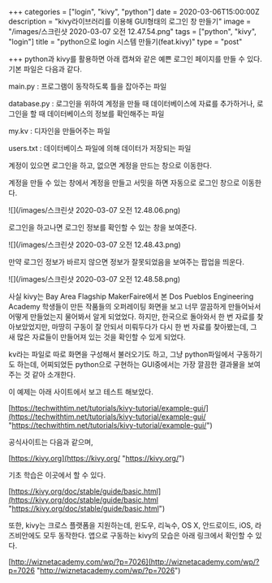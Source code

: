 +++
categories = ["login", "kivy", "python"]
date = 2020-03-06T15:00:00Z
description = "kivy라이브러리를 이용해 GUI형태의 로그인 창 만들기"
image = "/images/스크린샷 2020-03-07 오전 12.47.54.png"
tags = ["python", "kivy", "login"]
title = "python으로 login 시스템 만들기(feat.kivy)"
type = "post"

+++
python과 kivy를 활용하면 아래 캡쳐와 같은 예쁜 로그인 페이지를 만들 수 있다. 기본 파일은 다음과 같다.

main.py : 프로그램이 동작하도록 틀을 잡아주는 파일

database.py : 로그인을 위하여 계정을 만들 때 데이터베이스에 자료를 추가하거나, 로그인을 할 때 데이터베이스의 정보를 확인해주는 파일

my.kv : 디자인을 만들어주는 파일

users.txt : 데이터베이스 파일에 의해 데이터가 저장되는 파일

계정이 있으면 로그인을 하고, 없으면 계정을 만드는 창으로 이동한다.

계정을 만들 수 있는 창에서 계정을 만들고 서밋을 하면 자동으로 로그인 창으로 이동한다.

![](/images/스크린샷 2020-03-07 오전 12.48.06.png)

로그인을 하고나면 로그인 정보를 확인할 수 있는 창을 보여준다.

![](/images/스크린샷 2020-03-07 오전 12.48.43.png)

만약 로그인 정보가 바르지 않으면 정보가 잘못되었음을 보여주는 팝업을 띄운다.

![](/images/스크린샷 2020-03-07 오전 12.48.58.png)

사실 kivy는 Bay Area Flagship MakerFaire에서 본 Dos Pueblos Engineering Academy 학생들이 만든 작품들의 오퍼레이팅 화면을 보고 너무 깔끔하게 만들어놔서 어떻게 만들었는지 물어봐서 알게 되었었다. 하지만, 한국으로 돌아와서 한 번 자료를 찾아보았었지만, 마땅히 구동이 잘 안되서 미뤄두다가 다시 한 번 자료를 찾아봤는데, 그 새 많은 자료들이 만들어져 있는 것을 확인할 수 있게 되었다.

kv라는 파일로 따로 화면을 구성해서 불러오기도 하고, 그냥 python파일에서 구동하기도 하는데, 어찌되었든 python으로 구현하는 GUI중에서는 가장 깔끔한 결과물을 보여주는 것 같아 소개한다.

이 예제는 아래 사이트에서 보고 테스트 해보았다. 

[https://techwithtim.net/tutorials/kivy-tutorial/example-gui/](https://techwithtim.net/tutorials/kivy-tutorial/example-gui/ "https://techwithtim.net/tutorials/kivy-tutorial/example-gui/")

공식사이트는 다음과 같으며, 

[https://kivy.org](https://kivy.org/ "https://kivy.org/")

기초 학습은 이곳에서 할 수 있다. 

[https://kivy.org/doc/stable/guide/basic.html](https://kivy.org/doc/stable/guide/basic.html "https://kivy.org/doc/stable/guide/basic.html")

또한, kivy는 크로스 플랫폼을 지원하는데, 윈도우, 리눅수, OS X, 안드로이드, iOS, 라즈비안에도 모두 동작한다. 앱으로 구동하는 kivy의 모습은 아래 링크에서 확인할 수 있다. 

[http://wiznetacademy.com/wp/?p=7026](http://wiznetacademy.com/wp/?p=7026 "http://wiznetacademy.com/wp/?p=7026")
